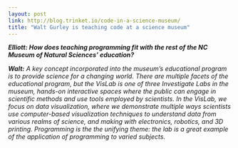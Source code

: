 ```yaml
---
layout: post
link: http://blog.trinket.io/code-in-a-science-museum/
title: "Walt Gurley is teaching code at a science museum"
---
```


***Elliott: How does teaching programming fit with the rest of the NC Museum of Natural Sciences’ education?***

***Walt:** A key concept incorporated into the museum’s educational program is to provide science for a changing world. There are multiple facets of the educational program, but the VisLab is one of three Investigate Labs in the museum, hands-on interactive spaces where the public can engage in scientific methods and use tools employed by scientists. In the VisLab, we focus on data visualization, where we demonstrate multiple ways scientists use computer-based visualization techniques to understand data from various realms of science, and making with electronics, robotics, and 3D printing. Programming is the the unifying theme: the lab is a great example of the application of programming to varied subjects.*

